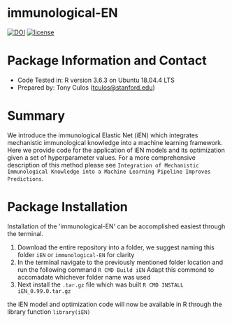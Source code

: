 # immunological-EN
[![DOI](https://zenodo.org/badge/DOI/10.5281/zenodo.3885868.svg)](https://doi.org/10.5281/zenodo.3885868)
[![license](https://img.shields.io/github/license/DAVFoundation/captain-n3m0.svg?style=flat-square)](https://github.com/Teculos/immunological-EN/blob/master/LICENSE)


# Package Information and Contact
* Code Tested in: R version 3.6.3 on Ubuntu 18.04.4 LTS
* Prepared by: Tony Culos (tculos@stanford.edu)


# Summary
We introduce the immunological Elastic Net (iEN) which integrates mechanistic immunological knowledge into a machine learning framework. Here we provide code for the application of iEN models and its optimization given a set of hyperparameter values. For a more comprehensive description of this method please see `Integration of Mechanistic Immunological Knowledge into a Machine Learning Pipeline Improves Predictions`.

# Package Installation
Installation of the 'immunological-EN' can be accomplished easiest through the terminal.

1. Download the entire repository into a folder, we suggest naming this folder `iEN` or `immunological-EN` for clarity
1. In the terminal navigate to the previously mentioned folder location and run the following command
```R CMD Build iEN```
Adapt this commond to accomadate whichever folder name was used
1. Next install the `.tar.gz` file which was built
```R CMD INSTALL iEN_0.99.0.tar.gz```

the iEN model and optimization code will now be available in R through the library function `library(iEN)`
